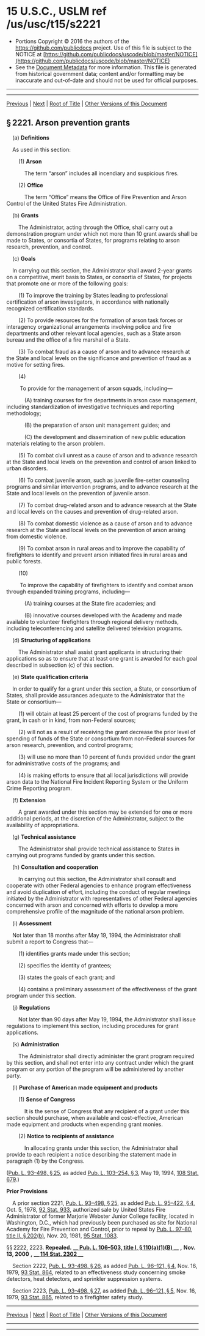 ---
---

# 15 U.S.C., USLM ref /us/usc/t15/s2221

* Portions Copyright © 2016 the authors of the https://github.com/publicdocs project.
  Use of this file is subject to the NOTICE at [https://github.com/publicdocs/uscode/blob/master/NOTICE](https://github.com/publicdocs/uscode/blob/master/NOTICE)
* See the [Document Metadata](././../../../..//README.md) for more information.
  This file is generated from historical government data; content and/or formatting may be inaccurate and out-of-date and should not be used for official purposes.

----------
----------

[Previous](./../../../..//us/usc/t15/ch49/m__us_usc_t15_s2220.md) | [Next](./../../../..//us/usc/t15/ch49/m__us_usc_t15_s2223a.md) | [Root of Title](./../../../../) | [Other Versions of this Document](https://publicdocs.github.io/go/links?ns=uslm&ref=%2Fus%2Fusc%2Ft15%2Fs2221)

## § 2221. Arson prevention grants

    (a) __Definitions__ 

    As used in this section:

        (1) __Arson__ 

            The term “arson” includes all incendiary and suspicious fires.

        (2) __Office__ 

            The term “Office” means the Office of Fire Prevention and Arson Control of the United States Fire Administration.

    (b) __Grants__ 

        The Administrator, acting through the Office, shall carry out a demonstration program under which not more than 10 grant awards shall be made to States, or consortia of States, for programs relating to arson research, prevention, and control.

    (c) __Goals__ 

    In carrying out this section, the Administrator shall award 2-year grants on a competitive, merit basis to States, or consortia of States, for projects that promote one or more of the following goals:

        (1) To improve the training by States leading to professional certification of arson investigators, in accordance with nationally recognized certification standards.

        (2) To provide resources for the formation of arson task forces or interagency organizational arrangements involving police and fire departments and other relevant local agencies, such as a State arson bureau and the office of a fire marshal of a State.

        (3) To combat fraud as a cause of arson and to advance research at the State and local levels on the significance and prevention of fraud as a motive for setting fires.

        (4)

         To provide for the management of arson squads, including—

            (A) training courses for fire departments in arson case management, including standardization of investigative techniques and reporting methodology;

            (B) the preparation of arson unit management guides; and

            (C) the development and dissemination of new public education materials relating to the arson problem.

        (5) To combat civil unrest as a cause of arson and to advance research at the State and local levels on the prevention and control of arson linked to urban disorders.

        (6) To combat juvenile arson, such as juvenile fire-setter counseling programs and similar intervention programs, and to advance research at the State and local levels on the prevention of juvenile arson.

        (7) To combat drug-related arson and to advance research at the State and local levels on the causes and prevention of drug-related arson.

        (8) To combat domestic violence as a cause of arson and to advance research at the State and local levels on the prevention of arson arising from domestic violence.

        (9) To combat arson in rural areas and to improve the capability of firefighters to identify and prevent arson initiated fires in rural areas and public forests.

        (10)

         To improve the capability of firefighters to identify and combat arson through expanded training programs, including—

            (A) training courses at the State fire academies; and

            (B) innovative courses developed with the Academy and made available to volunteer firefighters through regional delivery methods, including teleconferencing and satellite delivered television programs.

    (d) __Structuring of applications__ 

        The Administrator shall assist grant applicants in structuring their applications so as to ensure that at least one grant is awarded for each goal described in subsection (c) of this section.

    (e) __State qualification criteria__ 

    In order to qualify for a grant under this section, a State, or consortium of States, shall provide assurances adequate to the Administrator that the State or consortium—

        (1) will obtain at least 25 percent of the cost of programs funded by the grant, in cash or in kind, from non-Federal sources;

        (2) will not as a result of receiving the grant decrease the prior level of spending of funds of the State or consortium from non-Federal sources for arson research, prevention, and control programs;

        (3) will use no more than 10 percent of funds provided under the grant for administrative costs of the programs; and

        (4) is making efforts to ensure that all local jurisdictions will provide arson data to the National Fire Incident Reporting System or the Uniform Crime Reporting program.

    (f) __Extension__ 

        A grant awarded under this section may be extended for one or more additional periods, at the discretion of the Administrator, subject to the availability of appropriations.

    (g) __Technical assistance__ 

        The Administrator shall provide technical assistance to States in carrying out programs funded by grants under this section.

    (h) __Consultation and cooperation__ 

        In carrying out this section, the Administrator shall consult and cooperate with other Federal agencies to enhance program effectiveness and avoid duplication of effort, including the conduct of regular meetings initiated by the Administrator with representatives of other Federal agencies concerned with arson and concerned with efforts to develop a more comprehensive profile of the magnitude of the national arson problem.

    (i) __Assessment__ 

    Not later than 18 months after May 19, 1994, the Administrator shall submit a report to Congress that—

        (1) identifies grants made under this section;

        (2) specifies the identity of grantees;

        (3) states the goals of each grant; and

        (4) contains a preliminary assessment of the effectiveness of the grant program under this section.

    (j) __Regulations__ 

        Not later than 90 days after May 19, 1994, the Administrator shall issue regulations to implement this section, including procedures for grant applications.

    (k) __Administration__ 

        The Administrator shall directly administer the grant program required by this section, and shall not enter into any contract under which the grant program or any portion of the program will be administered by another party.

    (l) __Purchase of American made equipment and products__ 

        (1) __Sense of Congress__ 

            It is the sense of Congress that any recipient of a grant under this section should purchase, when available and cost-effective, American made equipment and products when expending grant monies.

        (2) __Notice to recipients of assistance__ 

            In allocating grants under this section, the Administrator shall provide to each recipient a notice describing the statement made in paragraph (1) by the Congress.

([Pub. L. 93–498, § 25][/us/pl/93/498/s25], as added [Pub. L. 103–254, § 3][/us/pl/103/254/s3], May 19, 1994, [108 Stat. 679][/us/stat/108/679].)

 __Prior Provisions__ 

    A prior section 2221, [Pub. L. 93–498, § 25][/us/pl/93/498/s25], as added [Pub. L. 95–422, § 4][/us/pl/95/422/s4], Oct. 5, 1978, [92 Stat. 933][/us/stat/92/933], authorized sale by United States Fire Administrator of former Marjorie Webster Junior College facility, located in Washington, D.C., which had previously been purchased as site for National Academy for Fire Prevention and Control, prior to repeal by [Pub. L. 97–80, title II, § 202(b)][/us/pl/97/80/s202/b], Nov. 20, 1981, [95 Stat. 1083][/us/stat/95/1083].

§§ 2222, 2223. __Repealed.__  __[__  __Pub. L. 106–503, title I, § 110(a)(1)(B)__  __][/us/pl/106/503/s110/a/1/B]__  __,__  __Nov. 13, 2000__  __,__  __[__  __114 Stat. 2302__  __][/us/stat/114/2302]__ 

    Section 2222, [Pub. L. 93–498, § 26][/us/pl/93/498/s26], as added [Pub. L. 96–121, § 4][/us/pl/96/121/s4], Nov. 16, 1979, [93 Stat. 864][/us/stat/93/864], related to an effectiveness study concerning smoke detectors, heat detectors, and sprinkler suppression systems.

    Section 2223, [Pub. L. 93–498, § 27][/us/pl/93/498/s27], as added [Pub. L. 96–121, § 5][/us/pl/96/121/s5], Nov. 16, 1979, [93 Stat. 865][/us/stat/93/865], related to a firefighter safety study.

----------

[Previous](./../../../..//us/usc/t15/ch49/m__us_usc_t15_s2220.md) | [Next](./../../../..//us/usc/t15/ch49/m__us_usc_t15_s2223a.md) | [Root of Title](./../../../../) | [Other Versions of this Document](https://publicdocs.github.io/go/links?ns=uslm&ref=%2Fus%2Fusc%2Ft15%2Fs2221)

----------
----------

[/us/pl/93/498/s25]: https://publicdocs.github.io/go/links?ns=uslm&ref=%2Fus%2Fpl%2F93%2F498%2Fs25
[/us/pl/103/254/s3]: https://publicdocs.github.io/go/links?ns=uslm&ref=%2Fus%2Fpl%2F103%2F254%2Fs3
[/us/stat/108/679]: https://publicdocs.github.io/go/links?ns=uslm&ref=%2Fus%2Fstat%2F108%2F679
[/us/pl/93/498/s25]: https://publicdocs.github.io/go/links?ns=uslm&ref=%2Fus%2Fpl%2F93%2F498%2Fs25
[/us/pl/95/422/s4]: https://publicdocs.github.io/go/links?ns=uslm&ref=%2Fus%2Fpl%2F95%2F422%2Fs4
[/us/stat/92/933]: https://publicdocs.github.io/go/links?ns=uslm&ref=%2Fus%2Fstat%2F92%2F933
[/us/pl/97/80/s202/b]: https://publicdocs.github.io/go/links?ns=uslm&ref=%2Fus%2Fpl%2F97%2F80%2Fs202%2Fb
[/us/stat/95/1083]: https://publicdocs.github.io/go/links?ns=uslm&ref=%2Fus%2Fstat%2F95%2F1083
[/us/pl/106/503/s110/a/1/B]: https://publicdocs.github.io/go/links?ns=uslm&ref=%2Fus%2Fpl%2F106%2F503%2Fs110%2Fa%2F1%2FB
[/us/stat/114/2302]: https://publicdocs.github.io/go/links?ns=uslm&ref=%2Fus%2Fstat%2F114%2F2302
[/us/pl/93/498/s26]: https://publicdocs.github.io/go/links?ns=uslm&ref=%2Fus%2Fpl%2F93%2F498%2Fs26
[/us/pl/96/121/s4]: https://publicdocs.github.io/go/links?ns=uslm&ref=%2Fus%2Fpl%2F96%2F121%2Fs4
[/us/stat/93/864]: https://publicdocs.github.io/go/links?ns=uslm&ref=%2Fus%2Fstat%2F93%2F864
[/us/pl/93/498/s27]: https://publicdocs.github.io/go/links?ns=uslm&ref=%2Fus%2Fpl%2F93%2F498%2Fs27
[/us/pl/96/121/s5]: https://publicdocs.github.io/go/links?ns=uslm&ref=%2Fus%2Fpl%2F96%2F121%2Fs5
[/us/stat/93/865]: https://publicdocs.github.io/go/links?ns=uslm&ref=%2Fus%2Fstat%2F93%2F865


